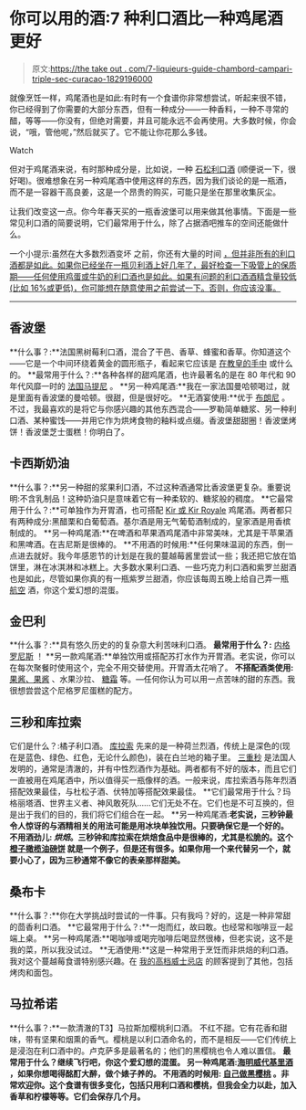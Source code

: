 # 你可以用的酒:7 种利口酒比一种鸡尾酒更好

> 原文:[https://the take out . com/7-liquieurs-guide-chambord-campari-triple-sec-curacao-1829196000](https://thetakeout.com/7-liqueurs-guide-chambord-campari-triple-sec-curacao-1829196000)

就像烹饪一样，鸡尾酒也是如此:有时有一个食谱你非常想尝试，听起来很不错，你已经得到了你需要的大部分东西，但有一种成分——一种香料，一种不寻常的醋，等等——你没有，但绝对需要，并且可能永远不会再使用。大多数时候，你会说，“哦，管他呢，”然后就买了。它不能让你花那么多钱。

Watch

但对于鸡尾酒来说，有时那种成分是，比如说，一种 [石松利口酒](http://www.alpenz.com/zirbenz_basic.htm) (顺便说一下，很好喝)。很难想象在另一种鸡尾酒中使用这样的东西，因为我们谈论的是一瓶酒，而不是一容器干高良姜，这是一个昂贵的购买，可能只是坐在那里收集灰尘。

让我们改变这一点。你今年春天买的一瓶香波堡可以用来做其他事情。下面是一些常见利口酒的简要说明，它们最常用于什么，除了占据酒吧推车的空间还能做什么。

一个小提示:虽然在大多数烈酒变坏 之前，你还有大量的时间 [，但并非所有的利口酒都是如此。如果你已经坐在一瓶贝利酒上好几年了，最好检查一下吸管上的保质期——任何使用鸡蛋或牛奶的利口酒也是如此。如果有问题的利口酒酒精含量较低(比如 16%或更低)，你可能想在随意使用之前尝试一下。否则，你应该没事。](https://thetakeout.com/how-long-does-it-take-for-alcohol-to-go-bad-1826302507)

* * *

## 香波堡

**什么事？:**法国黑树莓利口酒，混合了干邑、香草、蜂蜜和香草。你知道这个——它是一个中间环绕着黄金的圆形瓶子，看起来它应该是 [在教皇的手中](https://en.wikipedia.org/wiki/Globus_cruciger) 或什么的。
**最常用于什么？:**各种各样的甜鸡尾酒，也许最著名的是在 80 年代和 90 年代风靡一时的 [法国马提尼](https://www.diffordsguide.com/encyclopedia/560/cocktails/french-martini) 。
**另一种鸡尾酒:**我在一家法国曼哈顿喝过，就是里面有香波堡的曼哈顿。很甜，但是很好吃。
**无酒宴使用:**优于 [布朗尼](https://www.geniuskitchen.com/recipe/chambord-raspberry-brownie-recipe-189502) 。不过，我最喜欢的是将它与你感兴趣的其他东西混合——罗勒简单糖浆、另一种利口酒、某种蜜饯——并用它作为烘烤食物的釉料或点缀。香波堡甜甜圈！香波堡烤饼！香波堡芝士蛋糕！你明白了。

## 卡西斯奶油

**什么事？:**另一种甜的浆果利口酒，不过这种酒通常比香波堡更复杂。重要说明:不含乳制品！这种奶油只是意味着它有一种柔软的、糖浆般的稠度。
**它最常用于什么？:**可单独作为开胃酒，也可搭配 [Kir 或 Kir Royale](https://www.diffordsguide.com/cocktails/recipe/1107/kir-aperitif) 鸡尾酒。两者都只有两种成分:黑醋栗和白葡萄酒。基尔酒是用无气葡萄酒制成的，皇家酒是用香槟制成的。
**另一种鸡尾酒:**在啤酒和苹果酒鸡尾酒中非常美味，尤其是干苹果酒和黑啤酒。在吉尼斯是很棒的。
**不用酒的时候用:**任何果味温润的东西，倒一点进去就好。我今年感恩节的计划是在我的蔓越莓酱里尝试一些；我还把它放在馅饼里，淋在冰淇淋和冰糕上。大多数水果利口酒、一些巧克力利口酒和紫罗兰甜酒也是如此，尽管如果你真的有一瓶紫罗兰甜酒，你应该每周五晚上给自己弄一瓶 [航空](https://www.diffordsguide.com/cocktails/recipe/127/aviation-cocktail-diffords-recipe) 酒，你这个爱幻想的混蛋。

## 金巴利

**什么事？:**具有悠久历史的的复杂意大利苦味利口酒。
**最常用于什么？:** [内格罗尼斯](https://www.diffordsguide.com/cocktails/recipe/1392/negroni-cocktail) ！
**另一款鸡尾酒:**单独饮用或搭配苏打水作为开胃酒。老实说，你可以在每次聚餐时使用这个，完全不用交替使用。开胃酒太花哨了。
**不搭配酒类使用:** [果酱、果酱](https://www.bonappetit.com/recipe/blood-orange-marmalade) 、水果沙拉、 [糖霜](https://www.seriouseats.com/recipes/2010/07/cook-the-book-lemon-layer-cake-with-campari-frosting-recipe.html) 等。—任何你认为可以用一点苦味的甜的东西。我很想尝尝这个尼格罗尼蛋糕的配方。

## 三秒和库拉索

它们是什么？:橘子利口酒。 [库拉索](https://www.diffordsguide.com/beer-wine-spirits/category/174/orange/curacao-liqueurs) 先来的是一种荷兰烈酒，传统上是深色的(现在是蓝色、绿色、红色，无论什么颜色)，装在白兰地的箱子里。 [三重秒](https://www.diffordsguide.com/beer-wine-spirits/category/176/triple-sec-liqueurs) 是法国人发明的，通常是清澈的，并有中性烈酒作为基础。两者都有不好的版本，而且它们一直被用在鸡尾酒中，所以值得买一瓶像样的酒。一般来说，库拉索酒与陈年烈酒搭配效果最佳，与杜松子酒、伏特加等搭配效果最佳。
**它们最常用于什么？玛格丽塔酒、世界主义者、神风敢死队……它们无处不在。它们也是不可互换的，但是出于我们的目的，我们将它们组合在一起。
**另一种鸡尾酒:**老实说，三秒钟最令人惊讶的与酒精相关的用法可能是用冰块单独饮用。只要确保它是一个好的。
**不用酒劲儿:** *烘焙*。三秒钟和库拉索在烘焙食品中是很棒的，尤其是松脆的。这个 [橙子橄榄油磅饼](https://www.epicurious.com/recipes/food/views/orange-olive-oil-pound-cake-51253040) 就是一个例子，但是还有很多。如果你用一个来代替另一个，就要小心了，因为三秒通常不像它的表亲那样甜美。**

## 桑布卡

**什么事？:**你在大学挑战时尝试的一件事。只有我吗？好的，这是一种非常甜的茴香利口酒。
**它最常用于什么？:**一炮而红，故曰敢。也经常和咖啡豆一起端上桌。
**另一种鸡尾酒:**喝咖啡或喝完咖啡后喝显然很棒，但老实说，这不是我的菜，所以我没试过。
**无酒使用:**这是一种常用于烹饪而非烘焙的利口酒。我对这个蔓越莓食谱特别感兴趣。在 [我的高档威士忌店](https://thetakeout.com/6-whiskey-recommendations-from-a-fancy-whiskey-shopgirl-1828587316) 的顾客提到了其他，包括烤肉和面包。

## 马拉希诺

**什么事？:**一款清澈的T3】马拉斯加樱桃利口酒。 不红不甜。它有花香和甜味，带有坚果和烟熏的香气。樱桃是以利口酒命名的，而不是相反——它们传统上是浸泡在利口酒中的。卢克萨多是最著名的；他们的黑樱桃也令人难以置信。
**最常用于什么？继续飞行吧，你这个爱幻想的混蛋。
**另一种鸡尾酒:**[海明威代基里酒](https://www.foodandwine.com/recipes/hemingway-daiquiri-cocktails-2009) ，如果你想喝得酩酊大醉，做个婊子养的。
**不用酒的时候用:** [自己做黑樱桃](https://www.chowhound.com/recipes/maraschino-cherries-28431) 。非常欢迎你。这个食谱有很多变化，包括只用利口酒和樱桃，但我会全力以赴，加入香草和柠檬等等。它们会保存几个月。**